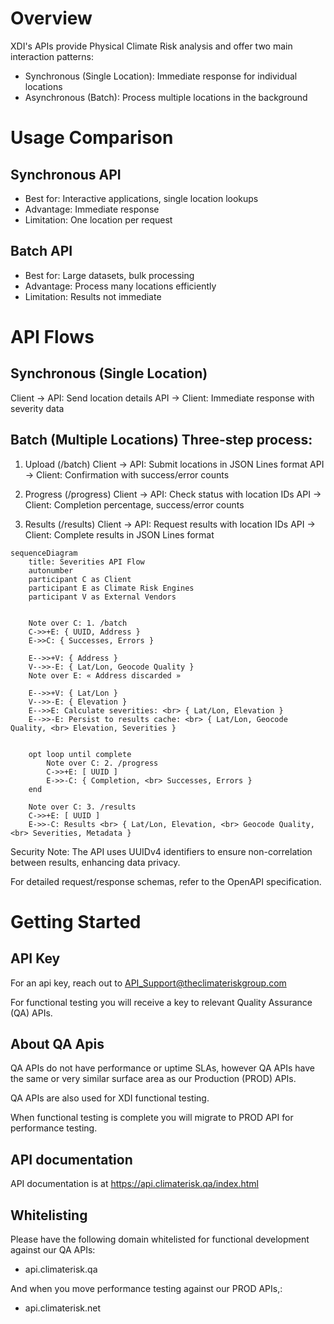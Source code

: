 # Overview

XDI's APIs provide Physical Climate Risk analysis and offer two main interaction patterns:

- Synchronous (Single Location): Immediate response for individual locations
- Asynchronous (Batch): Process multiple locations in the background

# Usage Comparison

## Synchronous API

- Best for: Interactive applications, single location lookups
- Advantage: Immediate response
- Limitation: One location per request

## Batch API

- Best for: Large datasets, bulk processing
- Advantage: Process many locations efficiently
- Limitation: Results not immediate

# API Flows

## Synchronous (Single Location)

Client -> API: Send location details
API -> Client: Immediate response with severity data

[//]: # "Consider generalising severity data to physical climate risk data"

## Batch (Multiple Locations) Three-step process:

1. Upload (/batch)
   Client -> API: Submit locations in JSON Lines format
   API -> Client: Confirmation with success/error counts

2. Progress (/progress)
   Client -> API: Check status with location IDs
   API -> Client: Completion percentage, success/error counts

3. Results (/results)
   Client -> API: Request results with location IDs
   API -> Client: Complete results in JSON Lines format

```mermaid
sequenceDiagram
    title: Severities API Flow
    autonumber
    participant C as Client
    participant E as Climate Risk Engines
    participant V as External Vendors


    Note over C: 1. /batch
    C->>+E: { UUID, Address }
    E->>C: { Successes, Errors }

    E-->>+V: { Address }
    V-->>-E: { Lat/Lon, Geocode Quality }
    Note over E: « Address discarded »

    E-->>+V: { Lat/Lon }
    V-->>-E: { Elevation }
    E-->>E: Calculate severities: <br> { Lat/Lon, Elevation }
    E-->>-E: Persist to results cache: <br> { Lat/Lon, Geocode Quality, <br> Elevation, Severities }


    opt loop until complete
        Note over C: 2. /progress
        C->>+E: [ UUID ]
        E->>-C: { Completion, <br> Successes, Errors }
    end

    Note over C: 3. /results
    C->>+E: [ UUID ]
    E->>-C: Results <br> { Lat/Lon, Elevation, <br> Geocode Quality, <br> Severities, Metadata }
```


Security Note: The API uses UUIDv4 identifiers to ensure non-correlation between results, enhancing data privacy.

For detailed request/response schemas, refer to the OpenAPI specification.

# Getting Started
## API Key
For an api key, reach out to API_Support@theclimateriskgroup.com

For functional testing you will receive a key to relevant Quality Assurance (QA) APIs. 

## About QA Apis
QA APIs do not have performance or uptime SLAs, however QA APIs have the same or very similar surface area as our Production (PROD) APIs. 

QA APIs are also used for XDI functional testing. 

When functional testing is complete you will migrate to PROD API for performance testing. 

## API documentation
API documentation is at https://api.climaterisk.qa/index.html

## Whitelisting
Please have the following domain whitelisted for functional development against our QA APIs:
- api.climaterisk.qa

And when you move performance testing against our PROD APIs,: 
- api.climaterisk.net 

